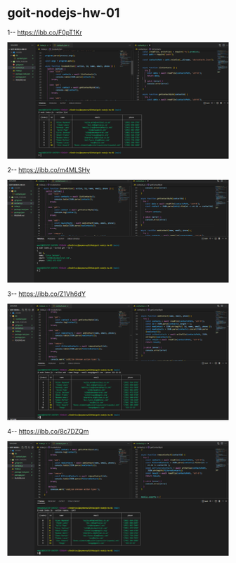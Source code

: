 # goit-nodejs-hw-01

1-- https://ibb.co/F0pT1Kr

<img src="./screenshots/Screenshot 1.png"/>

2-- https://ibb.co/m4MLSHy

<img src="./screenshots/Screenshot 2.png"/>

3-- https://ibb.co/Z1Vh6dY

<img src="./screenshots/Screenshot 3.png"/>

4-- https://ibb.co/8c7DZQm

<img src="./screenshots/Screenshot 4.png"/>
